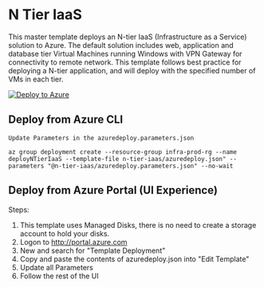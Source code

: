 # N Tier IaaS

This master template deploys an N-tier IaaS (Infrastructure as a Service) solution to Azure. The default solution includes web, application and database tier Virtual Machines running Windows with VPN Gateway for connectivity to remote network. This template follows best practice for deploying a N-tier application, and will deploy with the specified number of VMs in each tier.

[![Deploy to Azure](http://azuredeploy.net/deploybutton.png)](https://portal.azure.com/#create/Microsoft.Template/uri/https%3A%2F%2Fraw.githubusercontent.com%2FCloudDirect%2FARMLab%2Fmaster%2Ftemplates%2Fn-tier-iaas%2Fazuredeploy.json)

## Deploy from Azure CLI

	Update Parameters in the azuredeploy.parameters.json
	
	az group deployment create --resource-group infra-prod-rg --name deployNTierIaaS --template-file n-tier-iaas/azuredeploy.json" --parameters	"@n-tier-iaas/azuredeploy.parameters.json" --no-wait


## Deploy from Azure Portal (UI Experience)

Steps:
1.  This template uses Managed Disks, there is no need to create a storage account to hold your disks.
2.  Logon to http://portal.azure.com
3.  New and search for "Template Deployment"
4.  Copy and paste the contents of azuredeploy.json into "Edit Template"
5.  Update all Parameters
6.  Follow the rest of the UI